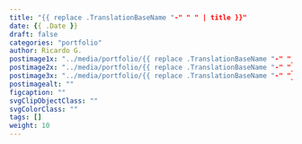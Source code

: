 ```yaml
---
title: "{{ replace .TranslationBaseName "-" " " | title }}"
date: {{ .Date }}
draft: false
categories: "portfolio"
author: Ricardo G.
postimage1x: "../media/portfolio/{{ replace .TranslationBaseName "-" "_" | lower }}/placeHolder_sm.png"
postimage2x: "../media/portfolio/{{ replace .TranslationBaseName "-" "_" | lower }}/placeHolder_sm@2x.png"
postimage3x: "../media/portfolio/{{ replace .TranslationBaseName "-" "_" | lower }}/placeHolder_sm@3x.png"
postimagealt: ""
figcaption: ""
svgClipObjectClass: ""
svgColorClass: ""
tags: []
weight: 10
---
```

